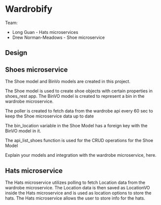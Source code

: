 # Wardrobify

Team:

* Long Guan - Hats microservices
* Drew Norman-Meadows - Shoe microservice

## Design

## Shoes microservice

The Shoe model and BinVo models are created in this project.

The Shoe model is used to create shoe objects with certain properties in shoes_rest app. The BinVO model is created to represent a bin in the wardrobe microservice.

The poller is created to fetch data from the wardrobe api every 60 sec to keep the Shoe microservice data up to date

The bin_location variable in the Shoe Model has a foreign key with the BinVO model in it.


The api_list_shoes function is used for the CRUD operations for the Shoe Model

Explain your models and integration with the wardrobe
microservice, here.

## Hats microservice

The Hats microservice utilizes polling to fetch Location data from the wardrobe microservice. The Location data is then saved as LocationVO inside the Hats microservice and is used as location options to store the hats. The Hats microservice allows the user to store info for the hats.
